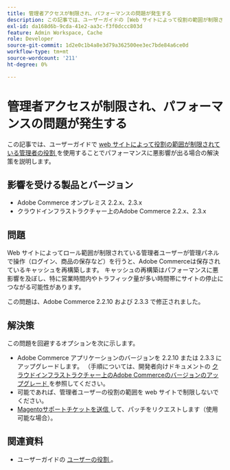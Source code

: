 ```yaml
---
title: 管理者アクセスが制限され、パフォーマンスの問題が発生する
description: この記事では、ユーザーガイドの [Web サイトによって役割の範囲が制限されている管理者の役割 ] （https://docs.magento.com/m2/ee/user_guide/system/permissions-user-roles.html#step-2assign-resources）を使用することでパフォーマンスに悪影響が出た場合の解決策について説明します。
exl-id: da168d6b-9cda-41e2-aa3c-f3f0dccc803d
feature: Admin Workspace, Cache
role: Developer
source-git-commit: 1d2e0c1b4a8e3d79a362500ee3ec7bde84a6ce0d
workflow-type: tm+mt
source-wordcount: '211'
ht-degree: 0%

---
```


# 管理者アクセスが制限され、パフォーマンスの問題が発生する

この記事では、ユーザーガイドで [web サイトによって役割の範囲が制限されている管理者の役割 ](https://docs.magento.com/m2/ee/user_guide/system/permissions-user-roles.html#step-2assign-resources) を使用することでパフォーマンスに悪影響が出る場合の解決策を説明します。

## 影響を受ける製品とバージョン

* Adobe Commerce オンプレミス 2.2.x、2.3.x
* クラウドインフラストラクチャー上のAdobe Commerce 2.2.x、2.3.x

## 問題

Web サイトによってロール範囲が制限されている管理者ユーザーが管理パネルで操作（ログイン、商品の保存など）を行うと、Adobe Commerceは保存されているキャッシュを再構築します。 キャッシュの再構築はパフォーマンスに悪影響を及ぼし、特に営業時間内やトラフィック量が多い時間帯にサイトの停止につながる可能性があります。

この問題は、Adobe Commerce 2.2.10 および 2.3.3 で修正されました。

## 解決策

この問題を回避するオプションを次に示します。

* Adobe Commerce アプリケーションのバージョンを 2.2.10 または 2.3.3 にアップグレードします。 （手順については、開発者向けドキュメントの [ クラウドインフラストラクチャー上のAdobe Commerceのバージョンのアップグレード ](https://devdocs.magento.com/guides/v2.3/cloud/project/project-upgrade.html) を参照してください。
* 可能であれば、管理者ユーザーの役割の範囲を web サイトで制限しないでください。
* [Magentoサポートチケットを送信 ](/help/help-center-guide/help-center/magento-help-center-user-guide.md#submit-ticket) して、パッチをリクエストします（使用可能な場合）。

## 関連資料

* ユーザーガイドの [ ユーザーの役割 ](https://docs.magento.com/m2/ee/user_guide/system/permissions-user-roles.html)。
